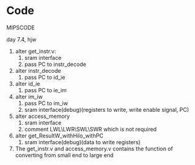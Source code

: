 # Code
MIPSCODE

day 7.4, hjw
1. alter get_instr.v:
	1) sram interface
	2) pass PC to instr_decode
2. alter instr_decode
	1) pass PC to id_ie
3. alter id_ie
	1) pass PC to ie_im
4. alter im_iw
	1) pass PC to im_iw
	2) sram interface(debug)(registers to write, write enable signal, PC)
5. alter access_memory
	1) sram interface
	2) comment  LWL\LWR\SWL\SWR which is not required
6. alter get_ResultW_withHilo_withPC
	1) sram interface(debug)(data to write registers)
7. The get_instr.v and access_memory.v contains the function of converting from small end to large end

